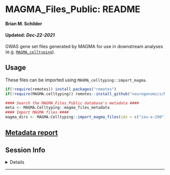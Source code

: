MAGMA\_Files\_Public: README
================
<h4>
Brian M. Schilder
</h4>
<h4>
Updated: <i>Dec-22-2021</i>
</h4>

GWAS gene set files generated by MAGMA for use in downstream analyses
(e.g. [`MAGMA_celltyping`](https://github.com/neurogenomics/MAGMA_Celltyping)).

## Usage

These files can be imported using `MAGMA_celltyping::import_magma`.

``` r
if(!require(remotes)) install.packages("remotes")
if(!require(MAGMA.celltyping)) remotes::install_github("neurogenomics/MAGMA_celltyping@bschilder_dev") 
```

``` r
#### Search the MAGMA_Files_Public database's metadata ####
meta <- MAGMA.Celltyping::magma_files_metadata
#### Import MAGMA files ####
magma_dirs <- MAGMA.Celltyping::import_magma_files(ids = c("ieu-a-298"))
```

## [Metadata report](https://neurogenomics.github.io/MAGMA_Files_Public/vignettes/metadata_report.html)

## Session Info

<details>

``` r
utils::sessionInfo()
```

    ## R version 4.1.0 (2021-05-18)
    ## Platform: x86_64-apple-darwin17.0 (64-bit)
    ## Running under: macOS Big Sur 10.16
    ## 
    ## Matrix products: default
    ## BLAS:   /Library/Frameworks/R.framework/Versions/4.1/Resources/lib/libRblas.dylib
    ## LAPACK: /Library/Frameworks/R.framework/Versions/4.1/Resources/lib/libRlapack.dylib
    ## 
    ## locale:
    ## [1] en_GB.UTF-8/en_GB.UTF-8/en_GB.UTF-8/C/en_GB.UTF-8/en_GB.UTF-8
    ## 
    ## attached base packages:
    ## [1] stats     graphics  grDevices utils     datasets  methods   base     
    ## 
    ## loaded via a namespace (and not attached):
    ##  [1] compiler_4.1.0  magrittr_2.0.1  fastmap_1.1.0   tools_4.1.0    
    ##  [5] htmltools_0.5.2 yaml_2.2.1      stringi_1.7.6   rmarkdown_2.11 
    ##  [9] knitr_1.36      stringr_1.4.0   xfun_0.28       digest_0.6.29  
    ## [13] rlang_0.4.12    evaluate_0.14

</details>
<hr>
